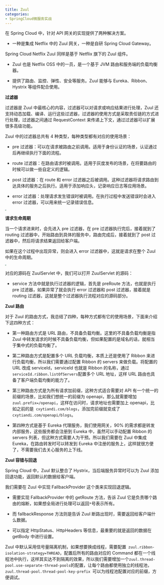```yaml
---
title: Zuul
categories: 
- SpringCloud微服务实战
---
```


在 Spring Cloud 中，针对 API 网关的实现提供了两种解决方案。

* 一种是集成 Netflix 中的 Zuul 网关，一种是自研 Spring Cloud Gateway。

Spring Cloud Netflix Zuul 同样是基于 Netflix 旗下的 Zuul 组件。

* Zuul 也是 Netflix OSS 中的一员，是一个基于 JVM 路由和服务端的负载均衡器。

* 提供了路由、监控、弹性、安全等服务。Zuul 能够与 Eureka、Ribbon、Hystrix 等组件配合使用。

**过滤器**

过滤器是 Zuul 中最核心的内容，过滤器可以对请求或响应结果进行处理，Zuul 还支持动态加载、编译、运行这些过滤器，过滤器的使用方式是采取责任链的方式进行处理，过滤器之间通过 RequestContext 来传递上下文，通过过滤器可以扩展很多高级功能。

Zuul 中的过滤器总共有 4 种类型，每种类型都有对应的使用场景：

* pre 过滤器：可以在请求被路由之前调用。适用于身份认证的场景，认证通过后再继续执行下面的流程。

* route 过滤器：在路由请求时被调用。适用于灰度发布的场景，在将要路由的时候可以做一些自定义的逻辑。

* post 过滤器：在 route 和 error 过滤器之后被调用。这种过滤器将请求路由到达具体的服务之后执行。适用于添加响应头，记录响应日志等应用场景。

* error 过滤器：处理请求发生错误时被调用。在执行过程中发送错误时会进入 error 过滤器，可以用来统一记录错误信息。

<img src="https://img-blog.csdnimg.cn/49d043d31a6d428f8a9396cd9ab0a4bf.png" style="zoom:25%;" />

**请求生命周期**

当一个请求进来时，会先进入 pre 过滤器，在 pre 过滤器执行完后，接着就到了 routing 过滤器中，开始路由到具体的服务中，路由完成后，接着就到了 post 过滤器中，然后将请求结果返回给客户端。

如果在这个过程中出现异常，则会进入 error 过滤器中，这就是请求在整个 Zuul 中的生命周期。

<img src="https://img-blog.csdnimg.cn/36eda8ae82864b0ab20556f25d1fb9e5.png" style="zoom:25%;" />

对应的源码在 ZuulServlet 中，我们可以打开 ZuulServlet 的源码：

* service 方法中就是执行过滤器的逻辑，首先是 preRoute 方法，也就是执行 pre 过滤器，如果异常了就会执行 error 过滤器和 post 过滤器，接着就是 routing 过滤器，这就是整个过滤器执行流程对应的源码部分。

**Zuul 路由**

对于 Zuul 的路由方式，我总结了四种，每种方式都有它的使用场景，下面来介绍下这四种方式：

* 第一种路由方式是 URL 路由，不具备负载均衡。这里的不具备负载均衡是指 Zuul 中转发请求的时候不具备负载均衡，但如果配置的是域名的话，就相当于集中式的负载均衡了。

* 第二种路由方式是配置多个 URL 负载均衡，本质上还是使用了 Ribbon 来进行负载均衡，所以我们需要通过配置 Ribbon 的 servers 来做负载。将配置的 URL 改成 serviceId，serviceId 也就是 Ribbon 的名称，通过` serviceId.ribbon.listOfServers `配置多个 URL 地址，这样 URL 路由也具备了客户端负载均衡的能力了。

* 第三种路由方式是为所有请求加前缀，这种方式适合需要对 API 有一个统一的前缀的场景，比如我们想统一的前缀为 openapi，那么就需要增加` zuul.prefix=/openapi`，这样在访问时，请求地址也需要加上 openapi，比如之前的是` cxytiandi.com/blogs`，添加完前缀就变成了`cxytiandi.com/openapi/blogs`。

* 第四种方式是基于 Eureka 代理服务，我们使用网关，90% 的需求都是转发内部服务，这些服务都会注册到 Eureka 中，虽然可以手动配置 Ribbon 的 servers 列表，但这种方式需要人为干预。所以我们需要在 Zuul 中集成 Eureka，在路由转发时可以转发到 Eureka 中注册的服务上，这样就很方便了，不需要我们去关心服务的上下线。

**Zuul 容错与回退**

Spring Cloud 中，Zuul 默认整合了 Hystrix，当后端服务异常时可以为 Zuul 添加回退功能，返回默认的数据给客户端。

我们需要在 Zuul 中实现 FallbackProvider 这个类来实现回退逻辑。

* 需要实现 FallbackProvider 中的 getRoute 方法，告诉 Zuul 它是负责哪个路由的熔断，如果想全局进行处理可以返回` * `号表示所有。

* 而 fallbackResponse 方法则是告诉 Zuul 断路出现时，需要返回给客户端什么数据。

* 可以指定 HttpStatus、HttpHeaders 等信息，最重要的就是返回的数据在 getBody 中进行设置。

Zuul 中默认采用信号量隔离机制，如果想要换成线程，需要配置` zuul.ribbon-isolation-strategy=THREAD`，配置后所有的路由对应的 Command 都在一个线程池中执行，这样其实达不到隔离的效果，所以我们需要增加一个` zuul.thread-pool.use-separate-thread-pools `的配置，让每个路由都使用独立的线程池，`zuul.thread-pool.thread-pool-key-prefix `可以为线程池配置对应的前缀，方便调试。